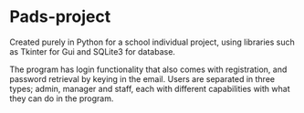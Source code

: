# Pads-project

Created purely in Python for a school individual project, using libraries such as Tkinter for Gui and SQLite3 for database.

The program has login functionality that also comes with registration, and password retrieval by keying in the email.
Users are separated in three types; admin, manager and staff, each with different capabilities with what they can do in the program.
